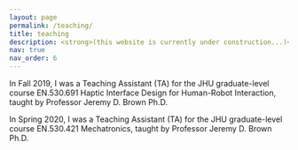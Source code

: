 ```yaml
---
layout: page
permalink: /teaching/
title: teaching
description: <strong>(this website is currently under construction...)</strong>
nav: true
nav_order: 6
---
```


In Fall 2019, I was a Teaching Assistant (TA) for the JHU graduate-level course EN.530.691 Haptic Interface Design for Human-Robot Interaction, taught by Professor Jeremy D. Brown Ph.D.

In Spring 2020, I was a Teaching Assistant (TA) for the JHU graduate-level course EN.530.421 Mechatronics, taught by Professor Jeremy D. Brown Ph.D.